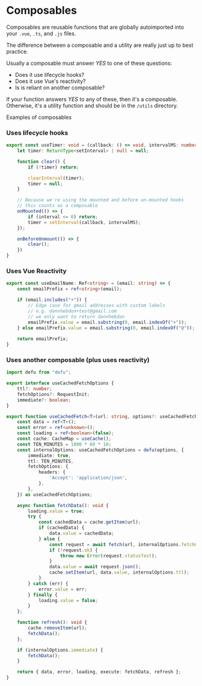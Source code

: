 # Composables 

Composables are reusable functions that are globally autoimported into your `.vue`, `.ts`, and `.js` files.

The difference between a composable and a utility are really just up to best practice.

Usually a composable must answer *YES* to one of these questions:

- Does it use lifecycle hooks?
- Does it use Vue's reactivity?
- Is is reliant on another composable? 

If your function answers *YES* to any of these, then it's a composable.
Otherwise, it's a utility function and should be in the `/utils` directory.

Examples of composables

### Uses lifecycle hooks
```ts
export const useTimer: void = (callback: () => void, intervalMS: number = 1000) => {
    let timer: ReturnType<setInterval> | null = null;

    function clear() {
        if (!timer) return;

        clearInterval(timer);
        timer = null;
    }

    // Because we're using the mounted and before un-mounted hooks
    // this counts as a composable
    onMounted(() => {
        if (interval <= 0) return;
        timer = setInterval(callback, intervalMS);
    });

    onBeforeUnmount(() => {
        clear();
    })
}
```

### Uses Vue Reactivity
```ts
export const useEmailName: Ref<string> = (email: string) => {
    const emailPrefix = ref<string>(email);

    if (email.includes("+")) {
        // Edge case for gmail addresses with custom labels
        // e.g. dannhebdon+test@gmail.com
        // we only want to return dannhebdon
        emailPrefix.value = email.substring(0, email.indexOf("+"));
    } else emailPrefix.value = email.substring(0, email.indexOf("@"));
    
    return emailPrefix;
}
```

### Uses another composable (plus uses reactivity)
```ts
import defu from "defu";

export interface useCachedFetchOptions {
    ttl?: number;
    fetchOptions?: RequestInit;
    immediate?: boolean;
}

export function useCachedFetch<T>(url: string, options?: useCachedFetchOptions): CachedFetchReturn {
    const data = ref<T>();
    const error = ref<unknown>();
    const loading = ref<boolean>(false);
    const cache: CacheMap = useCache();
    const TEN_MINUTES = 1000 * 60 * 10;
    const internalOptions: useCachedFetchOptions = defu(options, {
        immediate: true,
        ttl: TEN_MINUTES,
        fetchOptions: {
            headers: {
                'Accept': 'application/json',
            },
        },
    }) as useCachedFetchOptions;

    async function fetchData(): void {
        loading.value = true;
        try {
            const cachedData = cache.getItem(url);
            if (cachedData) {
                data.value = cachedData;
            } else {
                const request = await fetch(url, internalOptions.fetchOptions);
                if (!request.ok) {
                    throw new Error(request.statusText);
                }
                data.value = await request.json();
                cache.setItem(url, data.value, internalOptions.ttl);
            }
        } catch (err) {
            error.value = err;
        } finally {
            loading.value = false;
        }
    };

    function refresh(): void {
        cache.removeItem(url);
        fetchData();
    };

    if (internalOptions.immediate) {
        fetchData();
    }

    return { data, error, loading, execute: fetchData, refresh };
}
```
